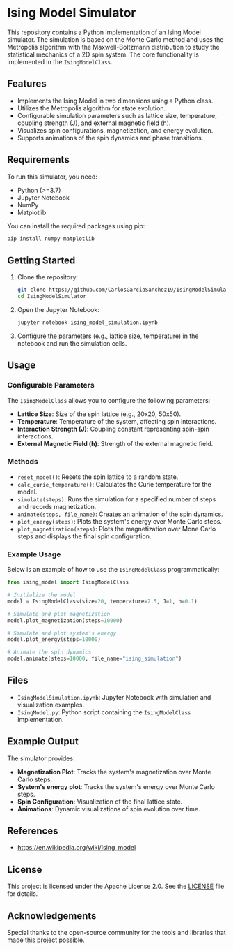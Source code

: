 # Ising Model Simulator

This repository contains a Python implementation of an Ising Model simulator. The simulation is based on the Monte Carlo method and uses the Metropolis algorithm with the Maxwell-Boltzmann distribution to study the statistical mechanics of a 2D spin system. The core functionality is implemented in the `IsingModelClass`.

## Features
- Implements the Ising Model in two dimensions using a Python class.
- Utilizes the Metropolis algorithm for state evolution.
- Configurable simulation parameters such as lattice size, temperature, coupling strength (J), and external magnetic field (h).
- Visualizes spin configurations, magnetization, and energy evolution.
- Supports animations of the spin dynamics and phase transitions.

## Requirements
To run this simulator, you need:

- Python (>=3.7)
- Jupyter Notebook
- NumPy
- Matplotlib

You can install the required packages using pip:
```bash
pip install numpy matplotlib
```

## Getting Started
1. Clone the repository:
   ```bash
   git clone https://github.com/CarlosGarciaSanchez19/IsingModelSimulator.git
   cd IsingModelSimulator
   ```

2. Open the Jupyter Notebook:
   ```bash
   jupyter notebook ising_model_simulation.ipynb
   ```

3. Configure the parameters (e.g., lattice size, temperature) in the notebook and run the simulation cells.

## Usage
### Configurable Parameters
The `IsingModelClass` allows you to configure the following parameters:
- **Lattice Size**: Size of the spin lattice (e.g., 20x20, 50x50).
- **Temperature**: Temperature of the system, affecting spin interactions.
- **Interaction Strength (J)**: Coupling constant representing spin-spin interactions.
- **External Magnetic Field (h)**: Strength of the external magnetic field.

### Methods
- `reset_model()`: Resets the spin lattice to a random state.
- `calc_curie_temperature()`: Calculates the Curie temperature for the model.
- `simulate(steps)`: Runs the simulation for a specified number of steps and records magnetization.
- `animate(steps, file_name)`: Creates an animation of the spin dynamics.
- `plot_energy(steps)`: Plots the system's energy over Monte Carlo steps.
- `plot_magnetization(steps)`: Plots the magnetization over Mone Carlo steps and displays the final spin configuration.

### Example Usage
Below is an example of how to use the `IsingModelClass` programmatically:
```python
from ising_model import IsingModelClass

# Initialize the model
model = IsingModelClass(size=20, temperature=2.5, J=1, h=0.1)

# Simulate and plot magnetization
model.plot_magnetization(steps=10000)

# Simulate and plot system's energy
model.plot_energy(steps=10000)

# Animate the spin dynamics
model.animate(steps=10000, file_name="ising_simulation")
```

## Files
- `IsingModelSimulation.ipynb`: Jupyter Notebook with simulation and visualization examples.
- `IsingModel.py`: Python script containing the `IsingModelClass` implementation.

## Example Output
The simulator provides:
- **Magnetization Plot**: Tracks the system's magnetization over Monte Carlo steps.
- **System's energy plot**: Tracks the system's energy over Monte Carlo steps.
- **Spin Configuration**: Visualization of the final lattice state.
- **Animations**: Dynamic visualizations of spin evolution over time.

## References
- https://en.wikipedia.org/wiki/Ising_model

## License
This project is licensed under the Apache License 2.0. See the [LICENSE](LICENSE) file for details.

## Acknowledgements
Special thanks to the open-source community for the tools and libraries that made this project possible.

